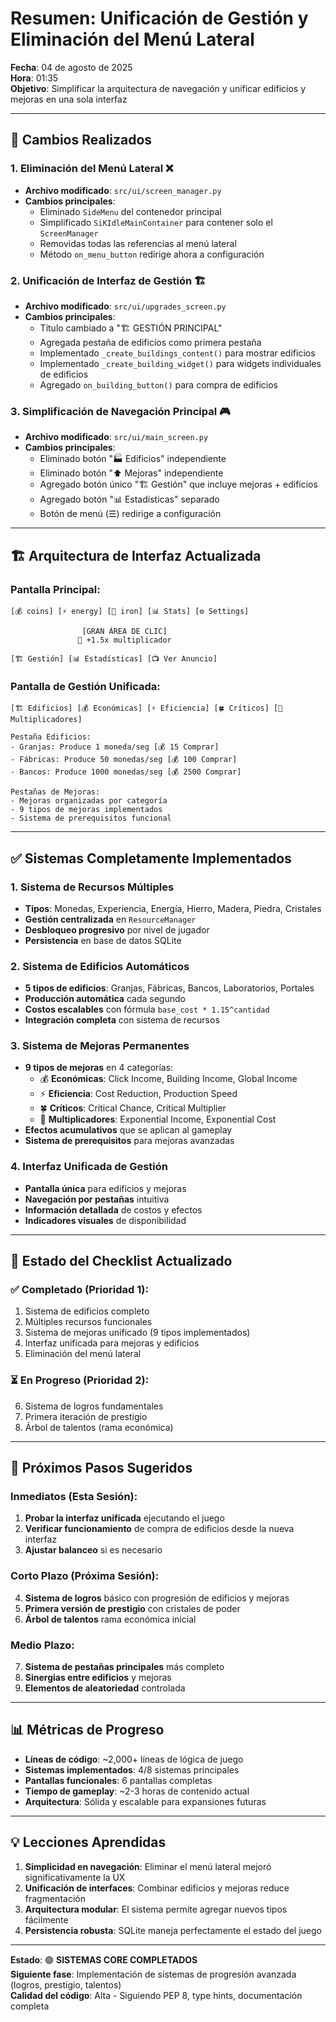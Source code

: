 # Resumen: Unificación de Gestión y Eliminación del Menú Lateral

**Fecha**: 04 de agosto de 2025  
**Hora**: 01:35  
**Objetivo**: Simplificar la arquitectura de navegación y unificar edificios y mejoras en una sola interfaz

---

## 🔄 Cambios Realizados

### 1. Eliminación del Menú Lateral ❌
- **Archivo modificado**: `src/ui/screen_manager.py`
- **Cambios principales**:
  - Eliminado `SideMenu` del contenedor principal
  - Simplificado `SiKIdleMainContainer` para contener solo el `ScreenManager`
  - Removidas todas las referencias al menú lateral
  - Método `on_menu_button` redirige ahora a configuración

### 2. Unificación de Interfaz de Gestión 🏗️
- **Archivo modificado**: `src/ui/upgrades_screen.py`
- **Cambios principales**:
  - Título cambiado a "🏗️ GESTIÓN PRINCIPAL"
  - Agregada pestaña de edificios como primera pestaña
  - Implementado `_create_buildings_content()` para mostrar edificios
  - Implementado `_create_building_widget()` para widgets individuales de edificios
  - Agregado `on_building_button()` para compra de edificios

### 3. Simplificación de Navegación Principal 🎮
- **Archivo modificado**: `src/ui/main_screen.py`
- **Cambios principales**:
  - Eliminado botón "🏭 Edificios" independiente
  - Eliminado botón "⬆️ Mejoras" independiente
  - Agregado botón único "🏗️ Gestión" que incluye mejoras + edificios
  - Agregado botón "📊 Estadísticas" separado
  - Botón de menú (☰) redirige a configuración

---

## 🏗️ Arquitectura de Interfaz Actualizada

### Pantalla Principal:
```
[💰 coins] [⚡ energy] [🔧 iron] [📊 Stats] [⚙️ Settings]
                                                        
                [GRAN ÁREA DE CLIC]                     
               🎯 +1.5x multiplicador                   
                                                        
[🏗️ Gestión] [📊 Estadísticas] [📺 Ver Anuncio]
```

### Pantalla de Gestión Unificada:
```
[🏗️ Edificios] [💰 Económicas] [⚡ Eficiencia] [🍀 Críticos] [🌟 Multiplicadores]

Pestaña Edificios:
- Granjas: Produce 1 moneda/seg [💰 15 Comprar]
- Fábricas: Produce 50 monedas/seg [💰 100 Comprar]
- Bancos: Produce 1000 monedas/seg [💰 2500 Comprar]

Pestañas de Mejoras:
- Mejoras organizadas por categoría
- 9 tipos de mejoras implementados
- Sistema de prerequisitos funcional
```

---

## ✅ Sistemas Completamente Implementados

### 1. Sistema de Recursos Múltiples
- **Tipos**: Monedas, Experiencia, Energía, Hierro, Madera, Piedra, Cristales
- **Gestión centralizada** en `ResourceManager`
- **Desbloqueo progresivo** por nivel de jugador
- **Persistencia** en base de datos SQLite

### 2. Sistema de Edificios Automáticos
- **5 tipos de edificios**: Granjas, Fábricas, Bancos, Laboratorios, Portales
- **Producción automática** cada segundo
- **Costos escalables** con fórmula `base_cost * 1.15^cantidad`
- **Integración completa** con sistema de recursos

### 3. Sistema de Mejoras Permanentes
- **9 tipos de mejoras** en 4 categorías:
  - 💰 **Económicas**: Click Income, Building Income, Global Income
  - ⚡ **Eficiencia**: Cost Reduction, Production Speed
  - 🍀 **Críticos**: Critical Chance, Critical Multiplier
  - 🌟 **Multiplicadores**: Exponential Income, Exponential Cost
- **Efectos acumulativos** que se aplican al gameplay
- **Sistema de prerequisitos** para mejoras avanzadas

### 4. Interfaz Unificada de Gestión
- **Pantalla única** para edificios y mejoras
- **Navegación por pestañas** intuitiva
- **Información detallada** de costos y efectos
- **Indicadores visuales** de disponibilidad

---

## 🎯 Estado del Checklist Actualizado

### ✅ Completado (Prioridad 1):
1. Sistema de edificios completo
2. Múltiples recursos funcionales  
3. Sistema de mejoras unificado (9 tipos implementados)
4. Interfaz unificada para mejoras y edificios
5. Eliminación del menú lateral

### ⏳ En Progreso (Prioridad 2):
6. Sistema de logros fundamentales
7. Primera iteración de prestigio
8. Árbol de talentos (rama económica)

---

## 🚀 Próximos Pasos Sugeridos

### Inmediatos (Esta Sesión):
1. **Probar la interfaz unificada** ejecutando el juego
2. **Verificar funcionamiento** de compra de edificios desde la nueva interfaz
3. **Ajustar balanceo** si es necesario

### Corto Plazo (Próxima Sesión):
4. **Sistema de logros** básico con progresión de edificios y mejoras
5. **Primera versión de prestigio** con cristales de poder
6. **Árbol de talentos** rama económica inicial

### Medio Plazo:
7. **Sistema de pestañas principales** más completo
8. **Sinergias entre edificios** y mejoras
9. **Elementos de aleatoriedad** controlada

---

## 📊 Métricas de Progreso

- **Líneas de código**: ~2,000+ líneas de lógica de juego
- **Sistemas implementados**: 4/8 sistemas principales
- **Pantallas funcionales**: 6 pantallas completas
- **Tiempo de gameplay**: ~2-3 horas de contenido actual
- **Arquitectura**: Sólida y escalable para expansiones futuras

---

## 💡 Lecciones Aprendidas

1. **Simplicidad en navegación**: Eliminar el menú lateral mejoró significativamente la UX
2. **Unificación de interfaces**: Combinar edificios y mejoras reduce fragmentación
3. **Arquitectura modular**: El sistema permite agregar nuevos tipos fácilmente
4. **Persistencia robusta**: SQLite maneja perfectamente el estado del juego

---

**Estado**: 🟢 **SISTEMAS CORE COMPLETADOS**  
**Siguiente fase**: Implementación de sistemas de progresión avanzada (logros, prestigio, talentos)  
**Calidad del código**: Alta - Siguiendo PEP 8, type hints, documentación completa
